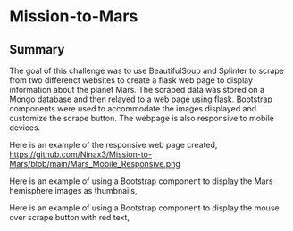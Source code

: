 # Mission-to-Mars

## Summary
The goal of this challenge was to use BeautifulSoup and Splinter to scrape from two differenct websites to create a flask web page to display information about the planet Mars. The scraped data was stored on a Mongo database and then relayed to a web page using flask. Bootstrap components were used to accommodate the images displayed and customize the scrape button. The webpage is also responsive to mobile devices.  

Here is an example of the responsive web page created, https://github.com/Ninax3/Mission-to-Mars/blob/main/Mars_Mobile_Responsive.png

Here is an example of using a Bootstrap component to display the Mars hemisphere images as thumbnails, 

Here is an example of using a Bootstrap component to display the mouse over scrape button with red text,

